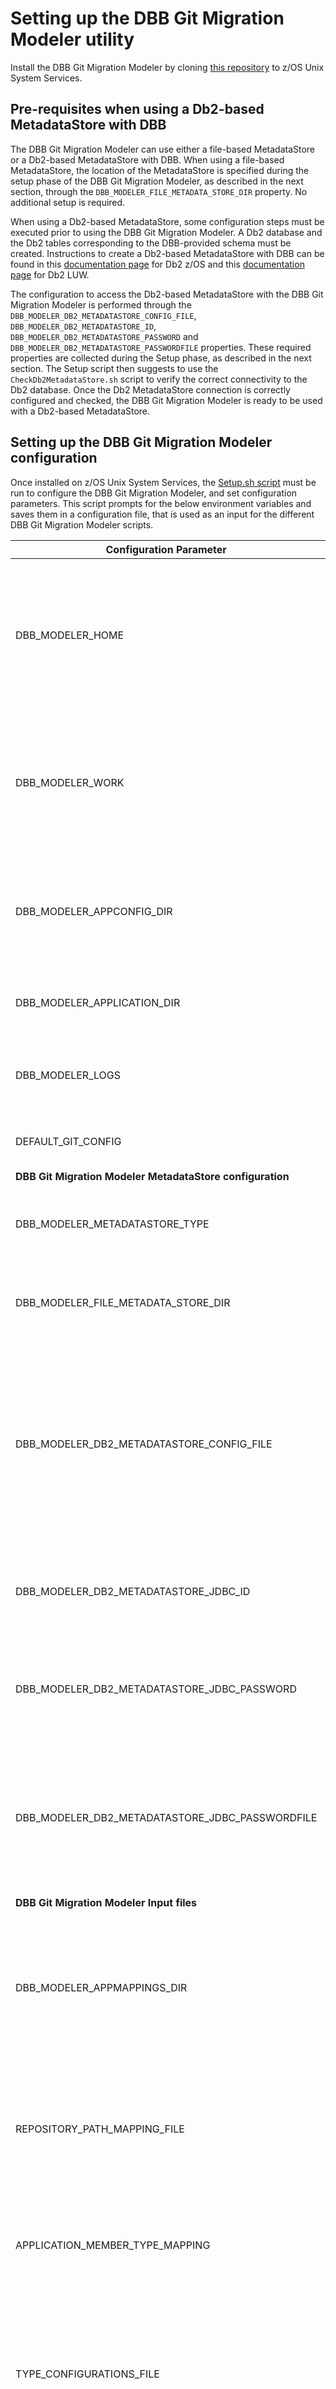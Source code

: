 # Setting up the DBB Git Migration Modeler utility

Install the DBB Git Migration Modeler by cloning [this repository](https://github.com/IBM/dbb-git-migration-modeler) to z/OS Unix System Services.

## Pre-requisites when using a Db2-based MetadataStore with DBB

The DBB Git Migration Modeler can use either a file-based MetadataStore or a Db2-based MetadataStore with DBB.
When using a file-based MetadataStore, the location of the MetadataStore is specified during the setup phase of the DBB Git Migration Modeler, as described in the next section, through the `DBB_MODELER_FILE_METADATA_STORE_DIR` property. No additional setup is required.

When using a Db2-based MetadataStore, some configuration steps must be executed prior to using the DBB Git Migration Modeler. A Db2 database and the Db2 tables corresponding to the DBB-provided schema must be created.
Instructions to create a Db2-based MetadataStore with DBB can be found in this [documentation page](https://www.ibm.com/docs/en/dbb/3.0?topic=setup-configuring-db2-zos-as-metadata-database) for Db2 z/OS and this [documentation page](https://www.ibm.com/docs/en/dbb/3.0?topic=setup-configuring-db2-luw-as-metadata-database) for Db2 LUW.

The configuration to access the Db2-based MetadataStore with the DBB Git Migration Modeler is performed through the `DBB_MODELER_DB2_METADATASTORE_CONFIG_FILE`, `DBB_MODELER_DB2_METADATASTORE_ID`, `DBB_MODELER_DB2_METADATASTORE_PASSWORD` and `DBB_MODELER_DB2_METADATASTORE_PASSWORDFILE` properties.
These required properties are collected during the Setup phase, as described in the next section. The Setup script then suggests to use the `CheckDb2MetadataStore.sh` script to verify the correct connectivity to the Db2 database.
Once the Db2 MetadataStore connection is correctly configured and checked, the DBB Git Migration Modeler is ready to be used with a Db2-based MetadataStore.

## Setting up the DBB Git Migration Modeler configuration

Once installed on z/OS Unix System Services, the [Setup.sh script](./Setup.sh) must be run to configure the DBB Git Migration Modeler, and set configuration parameters.
This script prompts for the below environment variables and saves them in a configuration file, that is used as an input for the different DBB Git Migration Modeler scripts.

| Configuration Parameter | Description | Default Value |
| --- | --- | --- |
| DBB_MODELER_HOME  | The home of the DBB Git Migration Modeler on z/OS Unix System Services. This parameter is automatically computed and typically represents the location where the DBB Git Migration Modeler has been cloned. | The current directory of Setup.sh |
| DBB_MODELER_WORK  | The working directory for the DBB Git Migration Modeler on z/OS Unix System Services, where the all the migration activities will be performed. Requires to be sized to store the entire copy of all application programs. | The default value is computed based on the home of the DBB Git Migration Modeler, to which a `-work` suffix is appended: `$DBB_MODELER_HOME-work` |
| DBB_MODELER_APPCONFIG_DIR  | The working folder where the initial version of the Application Descriptor files and the generated DBB Migration Mapping files are stored during the migration process. | The default value is computed based on the DBB Git Migration Modeler working folder, where a `work-configs` subfolder is created: `$DBB_MODELER_WORK/work-configs` |
| DBB_MODELER_APPLICATION_DIR  | The working folder where the DBB Git Migration Modeler will create the application directories. | The default value is computed based on the DBB Git Migration Modeler working folder, where a `work-applications` subfolder is created: `$DBB_MODELER_WORK/work-applications` |
| DBB_MODELER_LOGS  | The working folder where the DBB Git Migration Modeler will store the log files for the various steps of migration process. | The default value is computed based on the DBB Git Migration Modeler working folder, where a `work-logs` subfolder is created: `$DBB_MODELER_WORK/work-logs` | 
| DEFAULT_GIT_CONFIG  | The configuration folder containing default `.gitattributes` and `zapp.yaml` files. | The default value is computed based on the DBB Git Migration Modeler working folder, where a `git-config` subfolder is created: `$DBB_MODELER_WORK/git-config` |
| **DBB Git Migration Modeler MetadataStore configuration** | | | 
| DBB_MODELER_METADATASTORE_TYPE  | The type of DBB MetadataStore to be used by the DBB Git Migration Modeler. Valid values are `file` or `db2`. | `file` |
| DBB_MODELER_FILE_METADATA_STORE_DIR  | If a File-based DBB MetadataStore is used, this parameters indicates the location of the File MetadataStore. | The default value is computed based on the DBB Git Migration Modeler working folder, where a `dbb-metadatastore` subfolder is created: `$DBB_MODELER_WORK/dbb-metadatastore` |
| DBB_MODELER_DB2_METADATASTORE_CONFIG_FILE  | If a Db2-based DBB MetadataStore is used, this parameters indicates the path to a Db2 MetadataStore Connection configuration file. This file is used to configure the connection details to the Db2 Database Manager (either Db2 z/OS or Db2 LUW). Documentation about this file is available [on this page](https://www.ibm.com/docs/en/adffz/dbb/3.0.0?topic=apis-metadata-store). | The default value is computed based on the DBB Git Migration Modeler working folder: `$DBB_MODELER_WORK/db2Connection.conf` |
| DBB_MODELER_DB2_METADATASTORE_JDBC_ID  | If a Db2-based DBB MetadataStore is used, this parameters indicates the DB2 JDBC User ID to connect through the JDBC driver. | `user` |
| DBB_MODELER_DB2_METADATASTORE_JDBC_PASSWORD  | If a Db2-based DBB MetadataStore is used, this parameters indicates the DB2 JDBC User ID's Password to connect through the JDBC driver. | No default value |
| DBB_MODELER_DB2_METADATASTORE_JDBC_PASSWORDFILE  | If a Db2-based DBB MetadataStore is used, this parameters indicates the path to the DB2 JDBC Password file to connect through the JDBC driver. This approach is recommended, documentation can be found [on this page](https://www.ibm.com/docs/en/adffz/dbb/3.0.0?topic=customization-encrypting-metadata-store-passwords). | No default value |
| **DBB Git Migration Modeler Input files** | | | 
| DBB_MODELER_APPMAPPINGS_DIR  | The folder containing the Applications Mapping file(s) defining the input datasets for applications and their naming conventions. More information can be found in [Configuring the Migration Modeler input files](03-Configuration.md#configuring-the-migration-modeler-input-files). | The default value is computed based on the DBB Git Migration Modeler working folder, where a `applications-mappings` subfolder is created: `$DBB_MODELER_WORK/applications-mappings` | 
| REPOSITORY_PATH_MAPPING_FILE  | The path to the Repository Paths Mapping file that maps the various types of members to the folder layout in Git. More information can be found in [Configuring the Migration Modeler input files](03-Configuration.md#configuring-the-migration-modeler-input-files). | The default value is computed based on the DBB Git Migration Modeler working folder: `$DBB_MODELER_WORK/repositoryPathsMapping.yaml` | 
| APPLICATION_MEMBER_TYPE_MAPPING  | The path to the Member to Type mapping (types.txt). More information can be found in [Configuring the Migration Modeler input files](03-Configuration.md#configuring-the-migration-modeler-input-files). | The default value is computed based on the DBB Git Migration Modeler working folder: `$DBB_MODELER_WORK/types.txt` | 
| TYPE_CONFIGURATIONS_FILE | The path to the Type Configuration file, which helps generate zAppBuild Language Configurations to reproduce existing build configurations. More information can be found in [Configuring the Migration Modeler input files](03-Configuration.md#configuring-the-migration-modeler-input-files). | The default value is computed based on the DBB Git Migration Modeler working folder: `$DBB_MODELER_WORK/typesConfigurations.yaml` |
| **DBB Git Migration Modeler configuration parameters** | | | 
| APPLICATION_ARTIFACTS_HLQ | The High-Level Qualifier of the datasets used during the Preview Build. These datasets contain a copy of the artifacts to be packaged as a baseline during [The Initialization phase](01-Storyboard.md#the-initialization-phase). | `DBEHM.MIG` | 
| SCAN_DATASET_MEMBERS | The flag that determines if [The Framing phase](01-Storyboard.md#the-framing-phase) process should scan each member to identify source type. If set to `true`, the DBB Scanner is used to understand the nature of the artifact (COBOL program, COBOL copybook, etc.) and this information is used first when assigning the artifact to a source group. When set to false, other informations like the type (defined in Types.txt) or the Low-Level Qualifier is used to assign the artifact to the correct source group. | `false` |
| SCAN_DATASET_MEMBERS_ENCODING | If the flag `SCAN_DATASET_MEMBERS`is set to `true`, this parameter indicated the encoding to be used by the DBB Scanner when determining the artifacts type. | `IBM-1047` |
| DBB_ZAPPBUILD | The path to a customized [dbb-zAppBuild repository](https://github.com/IBM/dbb-zappbuild) on z/OS Unix System Services for baseline builds during [The Initialization phase](01-Storyboard.md#the-initialization-phase). | `/var/dbb/dbb-zappbuild` |
| DBB_COMMUNITY_REPO | The path to a customized [DBB community repository](https://github.com/IBM/dbb) on z/OS Unix System Services for baseline packaging during [The Initialization phase](01-Storyboard.md#the-initialization-phase). | `/var/dbb/dbb` |
| APPLICATION_DEFAULT_BRANCH | The default branch name when initializing Git repositories and scanning files into DBB collections. |  `main` |
| INTERACTIVE_RUN | The flag to indicate if the Migration-Modeler-Start script should run interactively (set to `true`) or in batch (set to `false`). | `false` |
| PUBLISH_ARTIFACTS | The flag to indicate if baseline packages should be uploaded to an Artifact Repository server (set to `true`) or not (set to `false`). | `true` |
| ARTIFACT_REPOSITORY_SERVER_URL | If the `PUBLISH_ARTIFACTS` parameter is set to `true`, the URL of the Artifact Repository Server when baseline archives are meant to be uploaded. | No default value |
| ARTIFACT_REPOSITORY_USER | If the `PUBLISH_ARTIFACTS` parameter is set to `true`, the user ID to connect to the Artifact Repository Server. | `admin` |
| ARTIFACT_REPOSITORY_PASSWORD | If the `PUBLISH_ARTIFACTS` parameter is set to `true`, the password to connect to the Artifact Repository Server. | No default value |
| ARTIFACT_REPOSITORY_SUFFIX | If the `PUBLISH_ARTIFACTS` parameter is set to `true`, this parameter indicates the suffix that is added to the repository name (derived from the application's name) in the Artifactory Repository server. | `zos-local` |
| PIPELINE_USER | The Security Server User ID of the pipeline user on z/OS. This user is typically the owner of the DBB Collections in the DBB MetadataStore and has authorities to run builds and deployments. This user is often the user the runs the pipeline tasks on z/OS. | `ADO` |
| PIPELINE_USER_GROUP | The group that the Security Server User ID of the pipeline user belongs to. | `JENKINSG` |
| PIPELINE_CI | The pipeline orchestrator used. This parameter is used during [The Initialization phase](01-Storyboard.md#the-initialization-phase) to create pipeline configurations. Valid values are `AzureDevOps`, `GitlabCI`, `Jenkins` or `GitHubActions`. | `AzureDevOps` |

# Configuring the Migration Modeler input files

To configure the DBB Git Migration Modeler, follow the instructions [on this page](./03-Configuration.md).